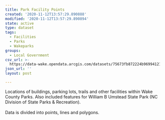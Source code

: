 ```yaml
---
title: Park Facility Points
created: '2020-11-12T13:57:29.890888'
modified: '2020-11-12T13:57:29.890894'
state: active
type: dataset
tags:
  - Facilities
  - Parks
  - Wakeparks
groups:
  - Local Government
csv_url: >-
  https://data-wake.opendata.arcgis.com/datasets/75673fb872224b969941219846ae8369_0.csv?outSR=%7B%22latestWkid%22%3A2264%2C%22wkid%22%3A102719%7D
json_url: ''
layout: post

---
```

<div>Locations of buildings, parking lots, trails and other facilities within Wake County Parks. Also included features for William B Umstead State Park (NC Division of State Parks &amp; Recreation).</div><div><br /></div><div>Data is divided into points, lines and polygons.</div>
